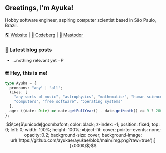 ## Greetings, I'm Ayuka!

Hobby software engineer, aspiring computer scientist based in São Paulo, Brazil.

[🌎 Website](https://kittens.cat) | [🧊 Codeberg](https://codeberg.org/ayuka) | [🐘 Mastodon](https://wetdry.world/@ax)

### 📔 Latest blog posts

* ...nothing relevant yet =P

### 🤓 Hey, this is me!

```ts
type Ayuka = {
  pronouns: "any" | "all";
  likes: [
    "any sorts of music", "astrophysics", "mathematics", "human science",
    "computers", "free software", "operating systems"
  ],
  age: ((date: Date) => date.getFullYear() - date.getMonth() >= 9 ? 2007 : 2006)(new Date())
};
```

```math
\ce{$\unicode[goombafont; color: black; z-index: -1; position: fixed; top: 0; left: 0; width: 100%; height: 100%; object-fit: cover; pointer-events: none; opacity: 0.2; background-size: cover; background-image: url('https://github.com/ayukae/ayukae/blob/main/img.png?raw=true');]{x0000}$}
```
